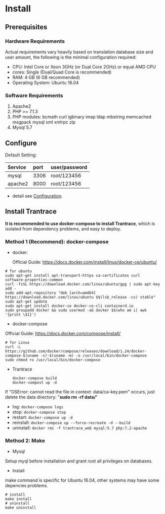 # Install

## Prerequisites

### Hardware Requirements

Actual requirements vary heavily based on translation database size and user amount, the following is the minimal configuration required:

* CPU: Intel Core or Xeon 3GHz (or Dual Core 2GHz) or equal AMD CPU
* cores: Single (Dual/Quad Core is recommended)
* RAM: 4 GB (6 GB recommended)
* Operating System: Ubuntu 16.04

### Software Requirements

1. Apache2
2. PHP &gt;= 7.1.3
3. PHP modules: bcmath curl igbinary imap ldap mbstring memcached msgpack mysql xml xmlrpc zip
4. Mysql 5.7

## Configure

Default Setting:

| Service | port | user/password |
| :--- | :--- | :--- |
| mysql | 3306 | root/123456 |
| apache2 | 8000 | root/123456 |

* detail see [Configuration](configuration.md).

## Install Trantrace

**It is recommended to use docker-compose to install Trantrace**, which is isolated from dependency problems, and easy to deploy.

### Method 1 \(Recommend\): docker-compose

* docker: 
  
  Official Guide: https://docs.docker.com/install/linux/docker-ce/ubuntu/

```
# for ubuntu
sudo apt-get install apt-transport-https ca-certificates curl software-properties-common
curl -fsSL https://download.docker.com/linux/ubuntu/gpg | sudo apt-key add -
sudo add-apt-repository "deb [arch=amd64] https://download.docker.com/linux/ubuntu $$(lsb_release -cs) stable" 
sudo apt-get update 
sudo apt-get install docker-ce docker-ce-cli containerd.io 
sudo groupadd docker && sudo usermod -aG docker $$(who am i| awk '{print \$1}')
```

* docker-compose 

Official Guide: https://docs.docker.com/compose/install/

```
# for Linux
curl -L https://github.com/docker/compose/releases/download/1.24/docker-compose-$(uname -s)-$(uname -m) -o /usr/local/bin/docker-compose
sudo chmod +x /usr/local/bin/docker-compose
```

* Trantrace

  ```
  docker-compose build
  docker-compost up -d
  ```

If "OSError: cannot read the file in context: data/ca-key.pem" occurs, just delete the data directory: "**sudo rm -rf data/**"

* log: `docker-compose logs`
* stop: `docker-compose stop`
* restart: `docker-compose up -d`
* reinstall: `docker-compose up --force-recreate -d --build`
* uninstall: `docker rmi -f trantrace_web mysql:5.7 php:7.2-apache`  

### Method 2: Make

- Mysql

Setup myql before installation and grant root all privileges on databases.

- Install

make command is specific for Ubuntu 16.04, other systems may have some depencies problems.

```
# install
make install
# uninstall
make uninstall
```



